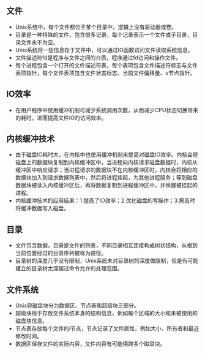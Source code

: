 ## 文件
- Unix系统中，每个文件都位于某个目录中，逻辑上没有驱动器或卷。
- 目录是一种特殊的文件，包含很多记录，每个记录表示一个文件或子目录，目录文件永不为空。
- Unix系统将一些信息存于文件中，可以通过IO函数访问文件读取系统信息。
- 文件描述符fd是程序与文件之间的介质，程序通过fd访问和操作文件。
- 每个进程包含一个打开的文件描述符表，每个表项包含文件描述符标志与文件表项指针，每个文件表项包含文件状态标志、当前文件偏移量、v节点指针。

## IO效率
- 在用户程序中使用缓冲机制可减少系统调用次数，从而减少CPU状态切换带来的耗时，进而提高文件IO的访问效率。

## 内核缓冲技术
- 由于磁盘IO耗时大，在内核中也使用缓冲机制来提高对磁盘IO效率。内核会将磁盘上的数据块复制到内核缓冲区中，当进程向内核请求磁盘数据时，内核从缓冲区中响应请求；当进程请求的数据块不在内核缓冲区时，内核会将相应的数据块加入到请求数据列表中，然后将进程挂起，为其他进程服务；等到磁盘数据块被读入内核缓冲区后，再将数据复制到进程缓冲区中，并唤醒被挂起的进程。
- 内核缓冲技术的应用结果：1.提高了IO效率；2.优化磁盘的写操作；3.需及时将缓冲数据写入磁盘。

## 目录
- 文件包含数据，目录是文件的列表，不同目录相互连接构成树状结构，从根到当前位置经过的目录序列被称为路径。
- 目录树的深度几乎没有限制，Unix系统未对目录树的深度做限制，但是有可能建立的目录树太深超过命令允许的处理范围。

## 文件系统
- Unix将磁盘块分为数据区、节点表和超级块三部分。
- 超级块用于存放文件系统本身的结构信息，例如每个区域的大小和未被使用的磁盘块信息。
- 节点表存放每个文件的i节点，节点记录了文件属性，例如大小、所有者和最近修改时间。
- 数据区保存文件的实际内容，文件内容有可能横跨多个磁盘块。

